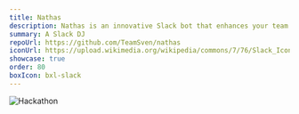 ```yaml
---
title: Nathas
description: Nathas is an innovative Slack bot that enhances your team's music experience by managing and streaming song requests directly within your Slack channels.
summary: A Slack DJ
repoUrl: https://github.com/TeamSven/nathas
iconUrl: https://upload.wikimedia.org/wikipedia/commons/7/76/Slack_Icon.png
showcase: true
order: 80
boxIcon: bxl-slack
---
```

<!-- 
Nathas provides a Slack bot to sit on your slack channel and listen to your teams music request. Nathas queue up your requests and stream them for your team. -->

![Hackathon](https://shields.io/badge/hackathon-3rd-blue)